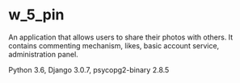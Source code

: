 # w_5_pin

An application that allows users to share their photos with others. 
It contains commenting mechanism, likes, basic account service, administration panel.

Python 3.6, Django 3.0.7, psycopg2-binary 2.8.5